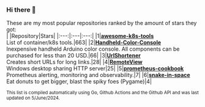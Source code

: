 ### Hi there 👋
These are my most popular repositories ranked by the amount of stars they got:<br>
| |Repository|Stars|
|:---:|:---|:---:|
|1|[**awesome-k8s-tools**](https://github.com/vilaca/awesome-k8s-tools)<br>List of container/k8s tools.|663|
|2|[**Handheld-Color-Console**](https://github.com/vilaca/Handheld-Color-Console)<br>Inexpensive handheld Arduino color console. All components can be purchased for less than 20 USD.|66|
|3|[**UrlShortener**](https://github.com/vilaca/UrlShortener)<br>Creates short URLs for long links.|28|
|4|[**RemoteView**](https://github.com/vilaca/RemoteView)<br>Windows desktop sharing HTTP server|25|
|5|[**prometheus-cookbook**](https://github.com/vilaca/prometheus-cookbook)<br>Prometheus alerting, monitoring and observability.|7|
|6|[**snake-in-space**](https://github.com/vilaca/snake-in-space)<br>Eat donuts to get bigger, blast the spiky foes (Pygame)|4|

<sub>This list is compiled automatically using Go, Github Actions and the Github API and was last updated on 5/June/2024.</sub>
